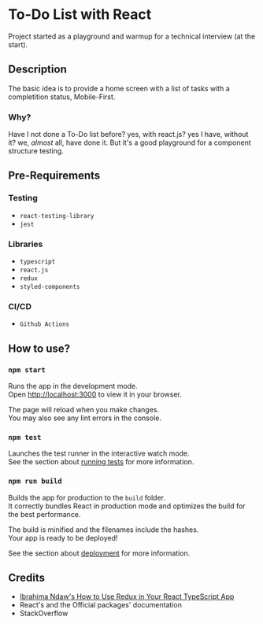 # To-Do List with React #
Project started as a playground and warmup for a technical interview (at the start).

## Description
The basic idea is to provide a home screen with a list of tasks with a completition status, Mobile-First.

### Why?
Have I not done a To-Do list before? yes, with react.js? yes I have, without it? we, *almost* all, have done it. But it's a good playground for a component structure testing.

## Pre-Requirements

### Testing
- `react-testing-library`
- `jest`

### Libraries
- `typescript`
- `react.js`
- `redux`
- `styled-components`

### CI/CD
- `Github Actions`

## How to use?

### `npm start`

Runs the app in the development mode.\
Open [http://localhost:3000](http://localhost:3000) to view it in your browser.

The page will reload when you make changes.\
You may also see any lint errors in the console.

### `npm test`

Launches the test runner in the interactive watch mode.\
See the section about [running tests](https://facebook.github.io/create-react-app/docs/running-tests) for more information.

### `npm run build`

Builds the app for production to the `build` folder.\
It correctly bundles React in production mode and optimizes the build for the best performance.

The build is minified and the filenames include the hashes.\
Your app is ready to be deployed!

See the section about [deployment](https://facebook.github.io/create-react-app/docs/deployment) for more information.

## Credits
- [Ibrahima Ndaw's How to Use Redux in Your React TypeScript App](https://www.freecodecamp.org/news/how-to-use-redux-in-your-react-typescript-app/)
- React's and the Official packages' documentation
- StackOverflow